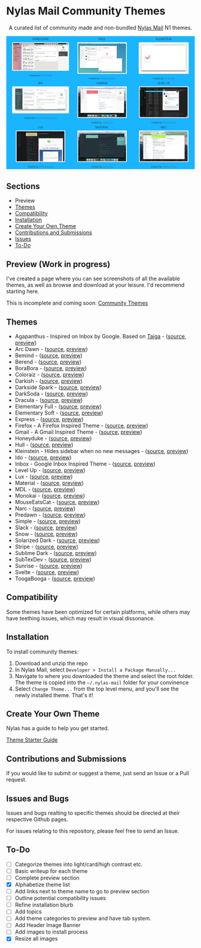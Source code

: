 <p align="center"><h1>Nylas Mail Community Themes</h1><p>
	<p align="center">A curated list of community made and non-bundled <a href="https://github.com/nylas/nylas-mail">Nylas Mail</a> N1 themes.</p>
	<p align="center"><img src="media/title-img.png"></p>

## Sections
* Preview
* [Themes](https://github.com/Sgouws/nylas-mail-community-themes#themes)
* [Compatibility](https://github.com/Sgouws/nylas-mail-community-themes#compatibility)
* [Installation](https://github.com/Sgouws/nylas-mail-community-themes#installation)
* [Create Your Own Theme](https://github.com/Sgouws/nylas-mail-community-themes#create-your-own-theme)
* [Contributions and Submissions](https://github.com/Sgouws/nylas-mail-community-themes#contributions-and-submissions)
* [Issues](https://github.com/Sgouws/nylas-mail-community-themes#issues)
* [To-Do](https://github.com/Sgouws/nylas-mail-community-themes#to-do)


## Preview (Work in progress)
I've created a page where you can see screenshots of all the available themes, as well as browse and download at your leisure. I'd recommend starting here.

This is incomplete and coming soon:
[Community Themes](https://sgouws.github.io/nylas-mail-community-themes/)

## Themes
* Agapanthus - Inspired on Inbox by Google. Based on [Taiga](https://github.com/noahbuscher/N1-Taiga) - ([source](https://github.com/taniadaniela/n1-agapanthus), [preview](https://sgouws.github.io/nylas-mail-community-themes/))
* Arc Dawn - ([source](https://github.com/varlesh/Nylas-Arc-Dark-Theme), [preview](https://sgouws.github.io/nylas-mail-community-themes/))
* Bemind - ([source](https://github.com/bemindinteractive/Bemind-N1-Theme), [preview](https://sgouws.github.io/nylas-mail-community-themes/))
* Berend - ([source](https://github.com/Frique/N1-Berend), [preview](https://sgouws.github.io/nylas-mail-community-themes/))
* BoraBora - ([source](https://github.com/arimai/N1-BoraBora), [preview](https://sgouws.github.io/nylas-mail-community-themes/))
* Coloraiz - ([source](https://github.com/webeproject/Coloraiz-Theme-N1), [preview](https://sgouws.github.io/nylas-mail-community-themes/))
* Darkish - ([source](https://github.com/dyrnade/N1-Darkish), [preview](https://sgouws.github.io/nylas-mail-community-themes/))
* Darkside Spark - ([source](https://github.com/ronilaukkarinen/ui-darkside-spark), [preview](https://sgouws.github.io/nylas-mail-community-themes/))
* DarkSoda  - ([source](https://github.com/adambullmer/N1-theme-DarkSoda), [preview](https://sgouws.github.io/nylas-mail-community-themes/))
* Dracula  - ([source](https://github.com/dracula/nylas-n1), [preview](https://sgouws.github.io/nylas-mail-community-themes/))
* Elementary Full - ([source](https://github.com/edipox/elementary-nylas), [preview](https://sgouws.github.io/nylas-mail-community-themes/))
* Elementary Soft - ([source](https://github.com/edipox/elementary-nylas), [preview](https://sgouws.github.io/nylas-mail-community-themes/))
* Express - ([source](https://github.com/oeaeee/n1-express), [preview](https://sgouws.github.io/nylas-mail-community-themes/))
* Firefox - A Firefox Inspired Theme - ([source](https://github.com/darshandsoni/n1-firefox-theme), [preview](https://sgouws.github.io/nylas-mail-community-themes/))
* Gmail - A Gmail Inspired Theme - ([source](https://github.com/dregitsky/n1-gmail-theme), [preview](https://sgouws.github.io/nylas-mail-community-themes/))
* Honeyduke - ([source](https://github.com/arimai/n1-honeyduke), [preview](https://sgouws.github.io/nylas-mail-community-themes/))
* Hull - ([source](https://github.com/unity/n1-hull), [preview](https://sgouws.github.io/nylas-mail-community-themes/))
* Kleinstein - Hides sidebar when no new messages  - ([source](https://github.com/diklein/Kleinstein), [preview](https://sgouws.github.io/nylas-mail-community-themes/))
* Ido - ([source](https://github.com/edipox/n1-ido), [preview](https://sgouws.github.io/nylas-mail-community-themes/))
* Inbox - Google Inbox Inspired Theme - ([source](https://github.com/himanshu-dixit/Inbox-Theme-For-Nylas-N1), [preview](https://sgouws.github.io/nylas-mail-community-themes/))
* Level Up - ([source](https://github.com/stolinski/level-up-nylas-n1-theme), [preview](https://sgouws.github.io/nylas-mail-community-themes/))
* Lux - ([source](https://github.com/breitigan/Lux-N1-Theme), [preview](https://sgouws.github.io/nylas-mail-community-themes/))
* Material - ([source](https://github.com/jackiehluo/n1-material), [preview](https://sgouws.github.io/nylas-mail-community-themes/))
* MDL - ([source](https://github.com/Rawnly/n1-mdl), [preview](https://sgouws.github.io/nylas-mail-community-themes/))
* Monokai - ([source](https://github.com/dcondrey/n1-monokai), [preview](https://sgouws.github.io/nylas-mail-community-themes/))
* MouseEatsCat - ([source](https://github.com/MouseEatsCat/MouseEatsCat-N1), [preview](https://sgouws.github.io/nylas-mail-community-themes/))
* Narc - ([source](https://github.com/hugolabe/N1-Narc), [preview](https://sgouws.github.io/nylas-mail-community-themes/))
* Predawn - ([source](https://github.com/adambmedia/N1-Predawn), [preview](https://sgouws.github.io/nylas-mail-community-themes/))
* Simple - ([source](https://github.com/rdunk/N1-Simple), [preview](https://sgouws.github.io/nylas-mail-community-themes/))
* Slack - ([source](https://github.com/jodyheavener/N1-Slack), [preview](https://sgouws.github.io/nylas-mail-community-themes/))
* Snow - ([source](https://github.com/Wattenberger/N1-snow-theme), [preview](https://sgouws.github.io/nylas-mail-community-themes/))
* Solarized Dark - ([source](https://github.com/NSHenry/N1-Solarized-Dark), [preview](https://sgouws.github.io/nylas-mail-community-themes/))
* Stripe - ([source](https://github.com/oeaeee/n1-stripe), [preview](https://sgouws.github.io/nylas-mail-community-themes/))
* Sublime Dark - ([source](https://github.com/rishabhkesarwani/Nylas-Sublime-Dark-Theme), [preview](https://sgouws.github.io/nylas-mail-community-themes/))
* SubTexDev - ([source](https://github.com/Shadave/Nylas-N1-Theme---SubTexDev), [preview](https://sgouws.github.io/nylas-mail-community-themes/))
* Sunrise - ([source](https://github.com/jackiehluo/n1-sunrise), [preview](https://sgouws.github.io/nylas-mail-community-themes/))
* Svelte - ([source](https://github.com/zacs/N1-Svelte), [preview](https://sgouws.github.io/nylas-mail-community-themes/))
* ToogaBooga - ([source](https://github.com/brycedorn/N1-ToogaBooga), [preview](https://sgouws.github.io/nylas-mail-community-themes/))

## Compatibility
Some themes have been optimized for certain platforms, while others may have teething issues, which may result in visual dissonance.

## Installation

To install community themes:


1. Download and unzip the repo
2. In Nylas Mail, select `Developer > Install a Package Manually... `
3. Navigate to where you downloaded the theme and select the root folder. The theme is copied into the `~/.nylas-mail` folder for your convinence
5. Select `Change Theme...` from the top level menu, and you'll see the newly installed theme. That's it!

## Create Your Own Theme
Nylas has a guide to help you get started.

[Theme Starter Guide](https://github.com/nylas/nylas-mail-theme-starter)

## Contributions and Submissions
If you would like to submit or suggest a theme, just send an Issue or a Pull request.

## Issues and Bugs
Issues and bugs realting to specific themes should be directed at their respective Github pages.

For issues relating to this repository, please feel free to send an Issue.

## To-Do
- [ ] Categorize themes into light/card/high contrast etc.
- [ ] Basic writeup for each theme
- [ ] Complete preview section
- [x] Alphabetize theme list
- [ ] Add links next to theme name to go to preview section
- [ ] Outline potential compatibility issues
- [ ] Refine installation blurb
- [ ] Add topics
- [ ] Add theme categories to preview and have tab system.
- [ ] Add Header Image Banner
- [ ] Add images to install process
- [x] Resize all images